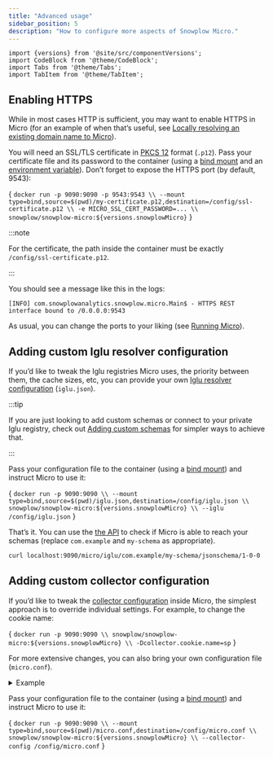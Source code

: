 ```yaml
---
title: "Advanced usage"
sidebar_position: 5
description: "How to configure more aspects of Snowplow Micro."
---
```


```mdx-code-block
import {versions} from '@site/src/componentVersions';
import CodeBlock from '@theme/CodeBlock';
import Tabs from '@theme/Tabs';
import TabItem from '@theme/TabItem';
```

## Enabling HTTPS

While in most cases HTTP is sufficient, you may want to enable HTTPS in Micro (for an example of when that’s useful, see [Locally resolving an existing domain name to Micro](/docs/getting-started-with-micro/remote-usage/index.md#locally-resolving-an-existing-domain-name-to-micro)).

You will need an SSL/TLS certificate in [PKCS 12](https://en.wikipedia.org/wiki/PKCS_12) format (`.p12`). Pass your certificate file and its password to the container (using a [bind mount](https://docs.docker.com/storage/bind-mounts/) and an [environment variable](https://docs.docker.com/compose/environment-variables/)). Don’t forget to expose the HTTPS port (by default, 9543):

<CodeBlock language="bash">{
`docker run -p 9090:9090 -p 9543:9543 \\
  --mount type=bind,source=$(pwd)/my-certificate.p12,destination=/config/ssl-certificate.p12 \\
  -e MICRO_SSL_CERT_PASSWORD=... \\
  snowplow/snowplow-micro:${versions.snowplowMicro}`
}</CodeBlock>

:::note

For the certificate, the path inside the container must be exactly `/config/ssl-certificate.p12`.

:::

You should see a message like this in the logs:

```
[INFO] com.snowplowanalytics.snowplow.micro.Main$ - HTTPS REST interface bound to /0.0.0.0:9543
```

As usual, you can change the ports to your liking (see [Running Micro](/docs/getting-started-with-micro/basic-usage/index.md#running)).

## Adding custom Iglu resolver configuration

If you’d like to tweak the Iglu registries Micro uses, the priority between them, the cache sizes, etc, you can provide your own [Iglu resolver configuration](/docs/pipeline-components-and-applications/iglu/iglu-resolver/index.md) (`iglu.json`).

:::tip

If you are just looking to add custom schemas or connect to your private Iglu registry, check out [Adding custom schemas](/docs/getting-started-with-micro/adding-schemas/index.md) for simpler ways to achieve that.

:::

Pass your configuration file to the container (using a [bind mount](https://docs.docker.com/storage/bind-mounts/)) and instruct Micro to use it:

<CodeBlock language="bash">{
`docker run -p 9090:9090 \\
  --mount type=bind,source=$(pwd)/iglu.json,destination=/config/iglu.json \\
  snowplow/snowplow-micro:${versions.snowplowMicro} \\
  --iglu /config/iglu.json`
}</CodeBlock>

That’s it. You can use the [the API](/docs/pipeline-components-and-applications/snowplow-micro/api/index.md#microiglu) to check if Micro is able to reach your schemas (replace `com.example` and `my-schema` as appropriate).

```bash
curl localhost:9090/micro/iglu/com.example/my-schema/jsonschema/1-0-0
```

## Adding custom collector configuration

If you’d like to tweak the [collector configuration](/docs/pipeline-components-and-applications/stream-collector/configure/index.md) inside Micro, the simplest approach is to override individual settings. For example, to change the cookie name:

<CodeBlock language="bash">{
`docker run -p 9090:9090 \\
  snowplow/snowplow-micro:${versions.snowplowMicro} \\
  -Dcollector.cookie.name=sp`
}</CodeBlock>

For more extensive changes, you can also bring your own configuration file (`micro.conf`).

<details>
<summary>Example</summary>

```hcl reference title="micro.conf"
https://github.com/snowplow-incubator/snowplow-micro/blob/master/example/micro.conf
```

</details>

Pass your configuration file to the container (using a [bind mount](https://docs.docker.com/storage/bind-mounts/)) and instruct Micro to use it:

<CodeBlock language="bash">{
`docker run -p 9090:9090 \\
  --mount type=bind,source=$(pwd)/micro.conf,destination=/config/micro.conf \\
  snowplow/snowplow-micro:${versions.snowplowMicro} \\
  --collector-config /config/micro.conf`
}</CodeBlock>
